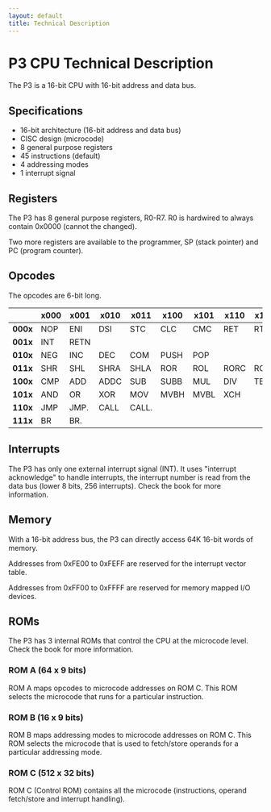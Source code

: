 ```yaml
---
layout: default
title: Technical Description
---
```


# P3 CPU Technical Description #

The P3 is a 16-bit CPU with 16-bit address and data bus.

## Specifications ##

* 16-bit architecture (16-bit address and data bus)
* CISC design (microcode)
* 8 general purpose registers
* 45 instructions (default)
* 4 addressing modes
* 1 interrupt signal

## Registers ##

The P3 has 8 general purpose registers, R0-R7. R0 is hardwired to always contain 0x0000 (cannot the changed).

Two more registers are available to the programmer, SP (stack pointer) and PC (program counter).

## Opcodes ##

The opcodes are 6-bit long.

|          | x000  | x001  | x010  | x011  | x100  | x101  | x110  | x111  |
|----------|-------|-------|-------|-------|-------|-------|-------|-------|
| **000x** | NOP   | ENI   | DSI   | STC   | CLC   | CMC   | RET   | RTI   |
| **001x** | INT   | RETN  |       |       |       |       |       |       |
| **010x** | NEG   | INC   | DEC   | COM   | PUSH  | POP   |       |       |
| **011x** | SHR   | SHL   | SHRA  | SHLA  | ROR   | ROL   | RORC  | ROLC  |
| **100x** | CMP   | ADD   | ADDC  | SUB   | SUBB  | MUL   | DIV   | TEST  |
| **101x** | AND   | OR    | XOR   | MOV   | MVBH  | MVBL  | XCH   |       |
| **110x** | JMP   | JMP.  | CALL  | CALL. |       |       |       |       |
| **111x** | BR    | BR.   |       |       |       |       |       |       |

## Interrupts ##

The P3 has only one external interrupt signal (INT). It uses "interrupt acknowledge" to handle interrupts, the interrupt number is read from the data bus (lower 8 bits, 256 interrupts). Check the book for more information.

## Memory ##

With a 16-bit address bus, the P3 can directly access 64K 16-bit words of memory.

Addresses from 0xFE00 to 0xFEFF are reserved for the interrupt vector table.

Addresses from 0xFF00 to 0xFFFF are reserved for memory mapped I/O devices.

## ROMs ##

The P3 has 3 internal ROMs that control the CPU at the microcode level. Check the book for more information.

### ROM A (64 x 9 bits) ###

ROM A maps opcodes to microcode addresses on ROM C. This ROM selects the microcode that runs for a particular instruction.

### ROM B (16 x 9 bits) ###

ROM B maps addressing modes to microcode addresses on ROM C. This ROM selects the microcode that is used to fetch/store operands for a particular addressing mode.

### ROM C (512 x 32 bits) ###

ROM C (Control ROM) contains all the microcode (instructions, operand fetch/store and interrupt handling).
